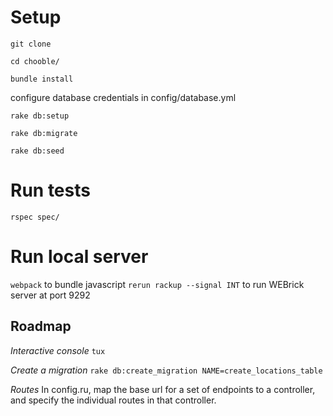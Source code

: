 # Setup

`git clone`

`cd chooble/`

`bundle install`

configure database credentials in config/database.yml

`rake db:setup`

`rake db:migrate`

`rake db:seed`

# Run tests

`rspec spec/`

# Run local server

`webpack` to bundle javascript
`rerun rackup --signal INT` to run WEBrick server at port 9292

## Roadmap

*Interactive console* `tux`

*Create a migration* `rake db:create_migration NAME=create_locations_table`

*Routes* In config.ru, map the base url for a set of endpoints to a controller, and specify the individual routes in that controller.

